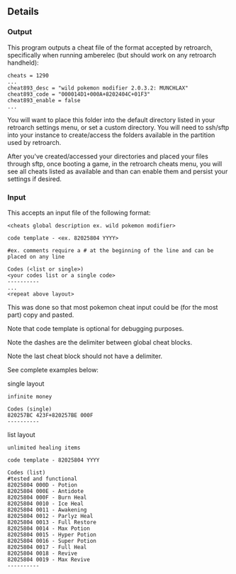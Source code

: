 ## Details

### Output
This program outputs a cheat file of the format accepted by retroarch, specifically when running amberelec (but should work on any retroarch handheld):
```
cheats = 1290
...
cheat893_desc = "wild pokemon modifier 2.0.3.2: MUNCHLAX"
cheat893_code = "000014D1+000A+8202404C+01F3"
cheat893_enable = false
...
```

You will want to place this folder into the default directory listed in your retroarch settings menu, or set a custom directory.
You will need to ssh/sftp into your instance to create/access the folders available in the partition used by retroarch.

After you've created/accessed your directories and placed your files through sftp, once booting a game, in the retroarch cheats menu, you will see all cheats listed as available and than can enable them and persist your settings if desired.

### Input
This accepts an input file of the following format:
```
<cheats global description ex. wild pokemon modifier>

code template - <ex. 82025804 YYYY>

#ex. comments require a # at the beginning of the line and can be placed on any line

Codes (<list or single>)
<your codes list or a single code>
----------
...
<repeat above layout>
```
This was done so that most pokemon cheat input could be (for the most part) copy and pasted.


Note that code template is optional for debugging purposes.

Note the dashes are the delimiter between global cheat blocks.

Note the last cheat block should not have a delimiter.

See complete examples below:

single layout
```
infinite money

Codes (single)
820257BC 423F+820257BE 000F
----------
```

list layout
```
unlimited healing items

code template - 82025804 YYYY

Codes (list)
#tested and functional
82025804 000D - Potion
82025804 000E - Antidote
82025804 000F - Burn Heal
82025804 0010 - Ice Heal
82025804 0011 - Awakening
82025804 0012 - Parlyz Heal
82025804 0013 - Full Restore
82025804 0014 - Max Potion
82025804 0015 - Hyper Potion
82025804 0016 - Super Potion
82025804 0017 - Full Heal
82025804 0018 - Revive
82025804 0019 - Max Revive
----------
```
